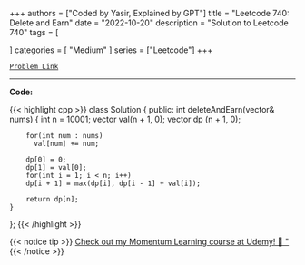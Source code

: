 
+++
authors = ["Coded by Yasir, Explained by GPT"]
title = "Leetcode 740: Delete and Earn"
date = "2022-10-20"
description = "Solution to Leetcode 740"
tags = [
    
]
categories = [
    "Medium"
]
series = ["Leetcode"]
+++



[`Problem Link`](https://leetcode.com/problems/delete-and-earn/description/)

---

**Code:**

{{< highlight cpp >}}
class Solution {
public:
    int deleteAndEarn(vector<int>& nums) {
        int n = 10001;
        vector<int> val(n + 1, 0);
        vector<int> dp (n + 1, 0);
        
        for(int num : nums)
          val[num] += num;
        
        dp[0] = 0;
        dp[1] = val[0];
        for(int i = 1; i < n; i++)
        dp[i + 1] = max(dp[i], dp[i - 1] + val[i]);
        
        return dp[n];
    }
};
{{< /highlight >}}


{{< notice tip >}}
[Check out my Momentum Learning course at Udemy! 🚀 "](https://www.udemy.com/course/blind-75-the-data-structures-and-algorithms-essentials/)
{{< /notice >}}

